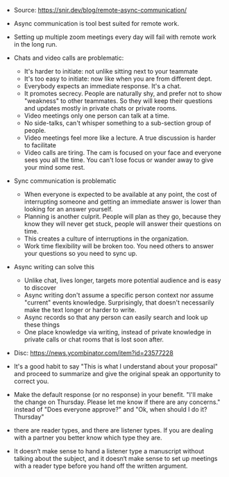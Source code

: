 * Source: https://snir.dev/blog/remote-async-communication/
* Async communication is tool best suited for remote work.
* Setting up multiple zoom meetings every day will fail with remote work in the
  long run.
* Chats and video calls are problematic:
    - It's harder to initiate: not unlike sitting next to your teammate
    - It's too easy to initiate: now like when you are from different dept.
    - Everybody expects an immediate response. It's a chat.
    - It promotes secrecy. People are naturally shy, and prefer not to show
      "weakness" to other teammates. So they will keep their questions and
      updates mostly in private chats or private rooms.
    - Video meetings only one person can talk at a time.
    - No side-talks, can't whisper something to a sub-section group of people.
    - Video meetings feel more like a lecture. A true discussion is harder to
      facilitate
    - Video calls are tiring. The cam is focused on your face and everyone sees
      you all the time. You can't lose focus or wander away to give your mind
      some rest.
* Sync communication is problematic
    - When everyone is expected to be available at any point, the cost of
      interrupting someone and getting an immediate answer is lower than looking
      for an answer yourself.
    - Planning is another culprit. People will plan as they go, because they
      know they will never get stuck, people will answer their questions on
      time.
    - This creates a culture of interruptions in the organization.
    - Work time flexibility will be broken too. You need others to answer your
      questions so you need to sync up.
* Async writing can solve this
    - Unlike chat, lives longer, targets more potential audience and is easy to
      discover
    - Async writing don't assume a specific person context nor assume "current"
      events knowledge. Surprisingly, that doesn't necessarily make the text
      longer or harder to write.
    - Async records so that any person can easily search and look up these
      things
    - One place knowledge via writing, instead of private knowledge in private
      calls or chat rooms that is lost soon after.

* Disc: https://news.ycombinator.com/item?id=23577228
* It's a good habit to say "This is what I understand about your proposal" and
  proceed to summarize and give the original speak an opportunity to correct
  you.
* Make the default response (or no response) in your benefit. "I'll make the
  change on Thursday. Please let me know if there are any concerns." instead of
  "Does everyone approve?" and "Ok, when should I do it? Thursday"
* there are reader types, and there are listener types. If you are dealing with
  a partner you better know which type they are.
* It doesn‘t make sense to hand a listener type a manuscript without talking
  about the subject, and it doesn‘t make sense to set up meetings with a reader
  type before you hand off the written argument.
